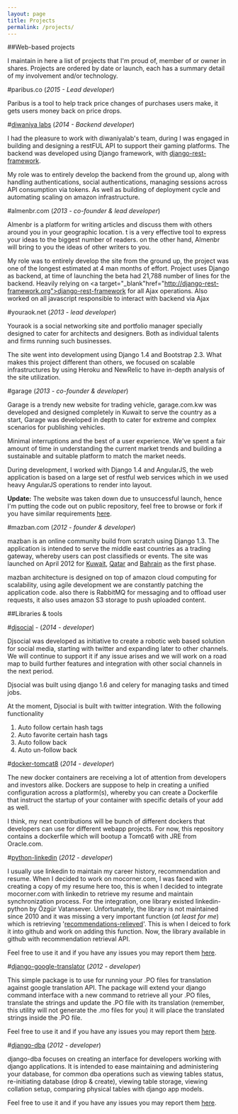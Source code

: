 ```yaml
---
layout: page
title: Projects
permalink: /projects/
---
```

##Web-based projects


I maintain in here a list of projects that I'm proud of, member of or owner in shares. Projects are
ordered by date or launch, each has a summary detail of my involvement and/or technology.

#paribus.co (*2015 - Lead developer*)

Paribus is a tool to help track price changes of purchases users make, it gets users money back on price drops.

#[diwaniya labs](www.diwaniyalabs.com) (*2014 - Backend developer*)

I had the pleasure to work with diwaniyalab's team, during I was engaged in building and designing
a restFUL API to support their gaming platforms. The backend was developed using Django framework,
with <a target="_blank" href="http://django-rest-framework.org">django-rest-framework</a>.

My role was to entirely develop the backend from the ground up, along with handling authentications,
social authentications, managing sessions across API consumption via tokens. As well as building of
deployment cycle and automating scaling on amazon infrastructure.

#almenbr.com (*2013 - co-founder & lead developer*)

Almenbr is a platform for writing articles and discuss them with others around you in your
geographic location. t is a very effective tool to express your ideas to the biggest number
of readers. on the other hand, Almenbr will bring to you the ideas of other writers to you.

My role was to entirely develop the site from the ground up, the project was one of the longest
estimated at 4 man months of effort. Project uses Django as backend, at time of launching the
beta had 21,788 number of lines for the backend. Heavily relying on
<a target="_blank"href="http://django-rest-framework.org">django-rest-framework</a> for all Ajax operations.
Also worked on all javascript responsible to interact with backend via Ajax

#youraok.net (*2013 - lead developer*)

Youraok is a social networking site and portfolio manager specially designed to cater for architects and
    designers. Both as individual talents and firms running such businesses.

The site went into development using Django 1.4 and Bootstrap 2.3. What makes this project different
than others, we focused on scalable infrastructures by using Heroku and NewRelic to have in-depth
analysis of the site utilization.

#garage (*2013 - co-founder & developer*)


Garage is a trendy new website for trading vehicle, garage.com.kw was developed and designed completely
in Kuwait to serve the country as a start, Garage was developed in depth to cater for extreme and
complex scenarios for publishing vehicles.

Minimal interruptions and the best of a user experience. We've spent a fair amount of time in
understanding the current market trends and building a sustainable and suitable platform to match the
market needs.

During development, I worked with Django 1.4 and AngularJS, the web application is based on a large set
of restful web services which in we used heavy AngularJS operations to render into layout.

**Update:** The website was taken down due to unsuccessful launch, hence I'm putting the code out on
public repository, feel free to browse or fork if you have similar requirements <a
    href="https://github.com/mo-mughrabi/garage" target="_blank">here</a>.


#mazban.com (*2012 - founder & developer*)

mazban is an online community build from scratch using Django 1.3. The application is intended to serve
the middle east countries as a trading gateway, whereby users can post classifieds or events. The site
was launched on April 2012 for <a href="http://kw.mazban.com/">Kuwait</a>, <a
    href="http://qa.mazban.com/">Qatar</a> and <a href="http://bh.mazban.com/">Bahrain</a> as the first phase.

mazban architecture is designed on top of amazon cloud computing for scalability, using agile
development we are constantly patching the application code. also there is RabbitMQ for messaging and to
offload user requests, it also uses amazon S3 storage to push uploaded content.


##Libraries & tools


#[djsocial](https://github.com/mo-mughrabi/djsocial) - (*2014 - developer*)

Djsocial was developed as initiative to create a robotic web based solution for social media, starting
with twitter and expanding later to other channels. We will continue to support it if any issue arises
and we will work on a road map to build further features and integration with other social channels in
the next period.

Djsocial was built using django 1.6 and celery for managing tasks and timed jobs.

At the moment, Djsocial is built with twitter integration. With the following functionality

1. Auto follow certain hash tags
2. Auto favorite certain hash tags
3. Auto follow back
4. Auto un-follow back

#[docker-tomcat8](https://github.com/mo-mughrabi/docker-tomcat8) (*2014 - developer*)

The new docker containers are receiving a lot of attention from developers and investors alike. Dockers
are suppose to help in creating a unified configuration across a platform(s), whereby you can create a
Dockerfile that instruct the startup of your container with specific details of your add as well.

I think, my next contributions will be bunch of different dockers that developers can use for different
webapp projects. For now, this repository contains a dockerfile which will bootup a Tomcat6 with JRE
from Oracle.com.


#[python-linkedin](https://github.com/mo-mughrabi/python-linkedin) (*2012 - developer*)

I usually use linkedin to maintain my career history, recommendation and resume. When I decided to work
on mocorner.com, I was faced with creating a copy of my resume here too, this is when I decided to
integrate mocorner.com with linkedin to retrieve my resume and maintain synchronization process.
For the integration, one library existed linkedin-python by Özgür Vatansever. Unfortunately, the library
is not maintained since 2010 and it was missing a very important function (<i>at least for me</i>) which
is retrieving '<a href="https://developer.linkedin.com/comment/4323#comment-4323" target="_blank">recommendations-relieved</a>'.
This is when I deiced to fork it into github and work on adding this function. Now, the library
available in github with recommendation retrieval API.

Feel free to use it and if you have any issues you may report them <a href="https://github.com/mo-mughrabi/python-linkedin/issues">here</a>.

#[django-google-translator](https://github.com/mo-mughrabi/django-google-translator/) (*2012 - developer*)

This simple package is to use for running your .PO files for translation against google translation API.
The package will extend your django command interface with a new command to retrieve all your .PO files,
translate the strings and update the .PO file with its translation (remember, this utility will not
generate the .mo
files for you) it will place the translated strings inside the .PO file.

Feel free to use it and if you have any issues you may report them <a
    href="https://github.com/mo-mughrabi/django-google-translator/issues">here</a>.

#[django-dba](http://mo-mughrabi.github.com/django-dba/) (*2012 - developer*)

django-dba focuses on creating an interface for developers working with django applications. It is
intended to ease maintaining
and administering your database, for common dba operations such as viewing tables status, re-initiating
database (drop & create),
viewing table storage, viewing collation setup, comparing physical tables with django app models.

Feel free to use it and if you have any issues you may report them <a
    href="https://github.com/mo-mughrabi/django-dba/issues">here</a>.
